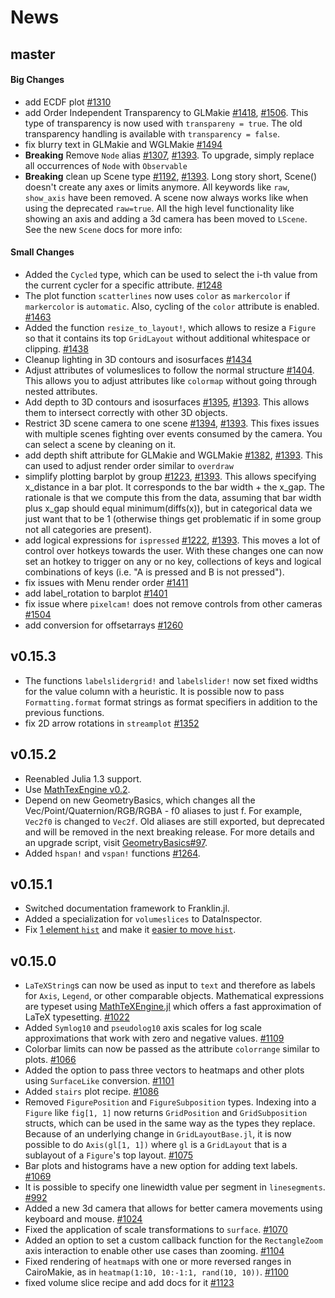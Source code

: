 # News

## master

#### Big Changes

- add ECDF plot [#1310](https://github.com/JuliaPlots/Makie.jl/pull/1310)
- add Order Independent Transparency to GLMakie [#1418](https://github.com/JuliaPlots/Makie.jl/pull/1418), [#1506](https://github.com/JuliaPlots/Makie.jl/pull/1506). This type of transparency is now used with `transpareny = true`. The old transparency handling is available with `transparency = false`.
- fix blurry text in GLMakie and WGLMakie [#1494](https://github.com/JuliaPlots/Makie.jl/pull/1494)
- **Breaking** Remove `Node` alias [#1307](https://github.com/JuliaPlots/Makie.jl/pull/1307), [#1393](https://github.com/JuliaPlots/Makie.jl/pull/1393). To upgrade, simply replace all occurrences of `Node` with `Observable`
- **Breaking** clean up Scene type [#1192](https://github.com/JuliaPlots/Makie.jl/pull/1192), [#1393](https://github.com/JuliaPlots/Makie.jl/pull/1393). Long story short, Scene() doesn't create any axes or limits anymore. All keywords like `raw`, `show_axis` have been removed. A scene now always works like when using the deprecated `raw=true`. All the high level functionality like showing an axis and adding a 3d camera has been moved to `LScene`. See the new `Scene` docs for more info:

#### Small Changes

- Added the `Cycled` type, which can be used to select the i-th value from the current cycler for a specific attribute. [#1248](https://github.com/JuliaPlots/Makie.jl/pull/1248)
- The plot function `scatterlines` now uses `color` as `markercolor` if `markercolor` is `automatic`. Also, cycling of the `color` attribute is enabled. [#1463](https://github.com/JuliaPlots/Makie.jl/pull/1463)
- Added the function `resize_to_layout!`, which allows to resize a `Figure` so that it contains its top `GridLayout` without additional whitespace or clipping. [#1438](https://github.com/JuliaPlots/Makie.jl/pull/1438)
- Cleanup lighting in 3D contours and isosurfaces [#1434](https://github.com/JuliaPlots/Makie.jl/pull/1434)
- Adjust attributes of volumeslices to follow the normal structure [#1404](https://github.com/JuliaPlots/Makie.jl/pull/1404). This allows you to adjust attributes like `colormap` without going through nested attributes.
- Add depth to 3D contours and isosurfaces [#1395](https://github.com/JuliaPlots/Makie.jl/pull/1395), [#1393](https://github.com/JuliaPlots/Makie.jl/pull/1393). This allows them to intersect correctly with other 3D objects.
- Restrict 3D scene camera to one scene [#1394](https://github.com/JuliaPlots/Makie.jl/pull/1394), [#1393](https://github.com/JuliaPlots/Makie.jl/pull/1393). This fixes issues with multiple scenes fighting over events consumed by the camera. You can select a scene by cleaning on it.
- add depth shift attribute for GLMakie and WGLMakie [#1382](https://github.com/JuliaPlots/Makie.jl/pull/1382), [#1393](https://github.com/JuliaPlots/Makie.jl/pull/1393). This can used to adjust render order similar to `overdraw`
- simplify plotting barplot by group [#1223](https://github.com/JuliaPlots/Makie.jl/pull/1223), [#1393](https://github.com/JuliaPlots/Makie.jl/pull/1393). This allows specifying x_distance in a bar plot. It corresponds to the bar width + the x_gap. The rationale is that we compute this from the data, assuming that bar width plus x_gap should equal minimum(diffs(x)), but in categorical data we just want that to be 1 (otherwise things get problematic if in some group not all categories are present).
- add logical expressions for `ispressed` [#1222](https://github.com/JuliaPlots/Makie.jl/pull/1222), [#1393](https://github.com/JuliaPlots/Makie.jl/pull/1393). This moves a lot of control over hotkeys towards the user. With these changes one can now set an hotkey to trigger on any or no key, collections of keys and logical combinations of keys (i.e. "A is pressed and B is not pressed").
- fix issues with Menu render order [#1411](https://github.com/JuliaPlots/Makie.jl/pull/1411)
- add label_rotation to barplot [#1401](https://github.com/JuliaPlots/Makie.jl/pull/1401)
- fix issue where `pixelcam!` does not remove controls from other cameras [#1504](https://github.com/JuliaPlots/Makie.jl/pull/1504)
- add conversion for offsetarrays [#1260](https://github.com/JuliaPlots/Makie.jl/pull/1260)


## v0.15.3
- The functions `labelslidergrid!` and `labelslider!` now set fixed widths for the value column with a heuristic. It is possible now to pass `Formatting.format` format strings as format specifiers in addition to the previous functions.
- fix 2D arrow rotations in `streamplot` [#1352](https://github.com/JuliaPlots/Makie.jl/pull/1352)

## v0.15.2
- Reenabled Julia 1.3 support.
- Use [MathTexEngine v0.2](https://github.com/Kolaru/MathTeXEngine.jl/releases/tag/v0.2.0).
- Depend on new GeometryBasics, which changes all the Vec/Point/Quaternion/RGB/RGBA - f0 aliases to just f. For example, `Vec2f0` is changed to `Vec2f`. Old aliases are still exported, but deprecated and will be removed in the next breaking release. For more details and an upgrade script, visit [GeometryBasics#97](https://github.com/JuliaGeometry/GeometryBasics.jl/pull/97).
- Added `hspan!` and `vspan!` functions [#1264](https://github.com/JuliaPlots/Makie.jl/pull/1264).

## v0.15.1
- Switched documentation framework to Franklin.jl.
- Added a specialization for `volumeslices` to DataInspector.
- Fix [1 element `hist`](https://github.com/JuliaPlots/Makie.jl/pull/1238) and make it [easier to move `hist`](https://github.com/JuliaPlots/Makie.jl/pull/1150).

## v0.15.0

- `LaTeXString`s can now be used as input to `text` and therefore as labels for `Axis`, `Legend`, or other comparable objects. Mathematical expressions are typeset using [MathTeXEngine.jl](https://github.com/Kolaru/MathTeXEngine.jl) which offers a fast approximation of LaTeX typesetting. [#1022](https://github.com/JuliaPlots/Makie.jl/pull/1022)
- Added `Symlog10` and `pseudolog10` axis scales for log scale approximations that work with zero and negative values. [#1109](https://github.com/JuliaPlots/Makie.jl/pull/1109)
- Colorbar limits can now be passed as the attribute `colorrange` similar to plots. [#1066](https://github.com/JuliaPlots/Makie.jl/pull/1066)
- Added the option to pass three vectors to heatmaps and other plots using `SurfaceLike` conversion. [#1101](https://github.com/JuliaPlots/Makie.jl/pull/1101)
- Added `stairs` plot recipe. [#1086](https://github.com/JuliaPlots/Makie.jl/pull/1086)
- Removed `FigurePosition` and `FigureSubposition` types. Indexing into a `Figure` like `fig[1, 1]` now returns `GridPosition` and `GridSubposition` structs, which can be used in the same way as the types they replace. Because of an underlying change in `GridLayoutBase.jl`, it is now possible to do `Axis(gl[1, 1])` where `gl` is a `GridLayout` that is a sublayout of a `Figure`'s top layout. [#1075](https://github.com/JuliaPlots/Makie.jl/pull/1075)
- Bar plots and histograms have a new option for adding text labels. [#1069](https://github.com/JuliaPlots/Makie.jl/pull/1069)
- It is possible to specify one linewidth value per segment in `linesegments`. [#992](https://github.com/JuliaPlots/Makie.jl/pull/992)
- Added a new 3d camera that allows for better camera movements using keyboard and mouse. [#1024](https://github.com/JuliaPlots/Makie.jl/pull/1024)
- Fixed the application of scale transformations to `surface`. [#1070](https://github.com/JuliaPlots/Makie.jl/pull/1070)
- Added an option to set a custom callback function for the `RectangleZoom` axis interaction to enable other use cases than zooming. [#1104](https://github.com/JuliaPlots/Makie.jl/pull/1104)
- Fixed rendering of `heatmap`s with one or more reversed ranges in CairoMakie, as in `heatmap(1:10, 10:-1:1, rand(10, 10))`. [#1100](https://github.com/JuliaPlots/Makie.jl/pull/1100)
- fixed volume slice recipe and add docs for it [#1123](https://github.com/JuliaPlots/Makie.jl/pull/1123)
